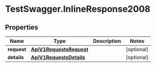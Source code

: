 # TestSwagger.InlineResponse2008

## Properties

Name | Type | Description | Notes
------------ | ------------- | ------------- | -------------
**request** | [**ApiV1RequestsRequest**](ApiV1RequestsRequest.md) |  | [optional] 
**details** | [**ApiV1RequestsDetails**](ApiV1RequestsDetails.md) |  | [optional] 


